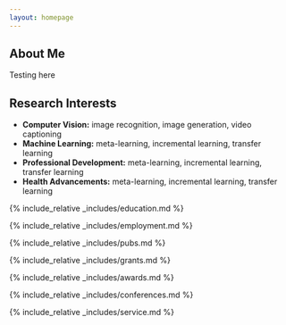 ```yaml
---
layout: homepage
---
```


## About Me

Testing here

## Research Interests

- **Computer Vision:** image recognition, image generation, video captioning
- **Machine Learning:** meta-learning, incremental learning, transfer learning
- **Professional Development:** meta-learning, incremental learning, transfer learning
- **Health Advancements:** meta-learning, incremental learning, transfer learning
  
{% include_relative _includes/education.md %}

{% include_relative _includes/employment.md %}

{% include_relative _includes/pubs.md %}

<!--{% include_relative _includes/art.md %}--> <!-- you can escape this line if you don't have any art examples -->

{% include_relative _includes/grants.md %}

{% include_relative _includes/awards.md %}

{% include_relative _includes/conferences.md %}

{% include_relative _includes/service.md %}
